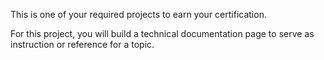 This is one of your required projects to earn your certification.

For this project, you will build a technical documentation page to serve as instruction or reference for a topic.

